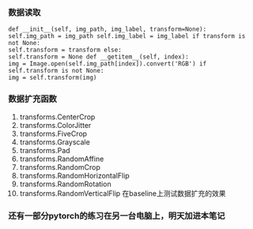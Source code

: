 ### 数据读取
``` class SVHNDataset(Dataset):
def __init__(self, img_path, img_label, transform=None):
self.img_path = img_path self.img_label = img_label if transform is not None:
self.transform = transform else:
self.transform = None def __getitem__(self, index):
img = Image.open(self.img_path[index]).convert('RGB') if self.transform is not None:
img = self.transform(img)
```
### 数据扩充函数
1. transforms.CenterCrop 
2. transforms.ColorJitter 
3. transforms.FiveCrop
4. transforms.Grayscale 
5. transforms.Pad 
6. transforms.RandomAffine
7. transforms.RandomCrop 
8. transforms.RandomHorizontalFlip
9. transforms.RandomRotation 
10. transforms.RandomVerticalFlip 
在baseline上测试数据扩充的效果

### 还有一部分pytorch的练习在另一台电脑上，明天加进本笔记
